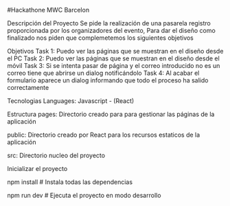 #Hackathone MWC Barcelon

Descripción del Proyecto
Se pide la realización de una pasarela registro proporcionada por los organizadores del evento, Para dar el diseño como finalizado nos piden que complemetemos los siguientes objetivos

Objetivos
Task 1: Puedo ver las páginas que se muestran en el diseño desde el PC
Task 2: Puedo ver las páginas que se muestran en el diseño desde el móvil
Task 3: Si se intenta pasar de página y el correo introducido no es un correo tiene que abrirse un dialog notificándolo
Task 4: Al acabar el formulario aparece un dialog informando que todo el proceso ha salido correctamente

Tecnologias
Languages: Javascript - (React)

Estructura
pages: Directorio creado para para gestionar las páginas de la aplicación

public: Directorio creado por React para los recursos estaticos de la aplicación

src: Directorio nucleo del proyecto

Inicializar el proyecto

npm install # Instala todas las dependencias

npm run dev # Ejecuta el proyecto en modo desarrollo
